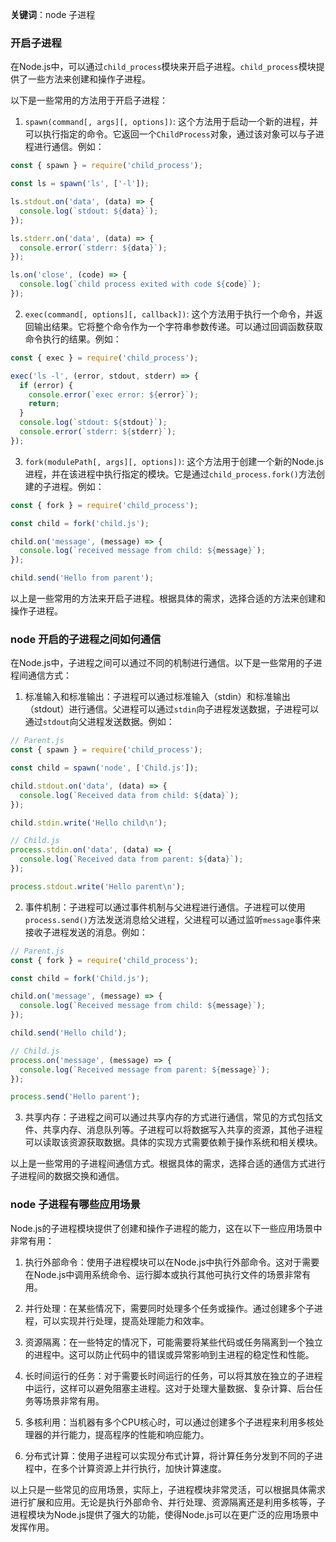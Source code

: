 **关键词**：node 子进程


### 开启子进程

在Node.js中，可以通过`child_process`模块来开启子进程。`child_process`模块提供了一些方法来创建和操作子进程。

以下是一些常用的方法用于开启子进程：

1. `spawn(command[, args][, options])`: 这个方法用于启动一个新的进程，并可以执行指定的命令。它返回一个`ChildProcess`对象，通过该对象可以与子进程进行通信。例如：

```javascript
const { spawn } = require('child_process');

const ls = spawn('ls', ['-l']);

ls.stdout.on('data', (data) => {
  console.log(`stdout: ${data}`);
});

ls.stderr.on('data', (data) => {
  console.error(`stderr: ${data}`);
});

ls.on('close', (code) => {
  console.log(`child process exited with code ${code}`);
});
```

2. `exec(command[, options][, callback])`: 这个方法用于执行一个命令，并返回输出结果。它将整个命令作为一个字符串参数传递。可以通过回调函数获取命令执行的结果。例如：

```javascript
const { exec } = require('child_process');

exec('ls -l', (error, stdout, stderr) => {
  if (error) {
    console.error(`exec error: ${error}`);
    return;
  }
  console.log(`stdout: ${stdout}`);
  console.error(`stderr: ${stderr}`);
});
```

3. `fork(modulePath[, args][, options])`: 这个方法用于创建一个新的Node.js进程，并在该进程中执行指定的模块。它是通过`child_process.fork()`方法创建的子进程。例如：

```javascript
const { fork } = require('child_process');

const child = fork('child.js');

child.on('message', (message) => {
  console.log(`received message from child: ${message}`);
});

child.send('Hello from parent');
```

以上是一些常用的方法来开启子进程。根据具体的需求，选择合适的方法来创建和操作子进程。


### node 开启的子进程之间如何通信

在Node.js中，子进程之间可以通过不同的机制进行通信。以下是一些常用的子进程间通信方式：

1. 标准输入和标准输出：子进程可以通过标准输入（stdin）和标准输出（stdout）进行通信。父进程可以通过`stdin`向子进程发送数据，子进程可以通过`stdout`向父进程发送数据。例如：

```javascript
// Parent.js
const { spawn } = require('child_process');

const child = spawn('node', ['Child.js']);

child.stdout.on('data', (data) => {
  console.log(`Received data from child: ${data}`);
});

child.stdin.write('Hello child\n');
```

```javascript
// Child.js
process.stdin.on('data', (data) => {
  console.log(`Received data from parent: ${data}`);
});

process.stdout.write('Hello parent\n');
```

2. 事件机制：子进程可以通过事件机制与父进程进行通信。子进程可以使用`process.send()`方法发送消息给父进程，父进程可以通过监听`message`事件来接收子进程发送的消息。例如：

```javascript
// Parent.js
const { fork } = require('child_process');

const child = fork('Child.js');

child.on('message', (message) => {
  console.log(`Received message from child: ${message}`);
});

child.send('Hello child');
```

```javascript
// Child.js
process.on('message', (message) => {
  console.log(`Received message from parent: ${message}`);
});

process.send('Hello parent');
```

3. 共享内存：子进程之间可以通过共享内存的方式进行通信，常见的方式包括文件、共享内存、消息队列等。子进程可以将数据写入共享的资源，其他子进程可以读取该资源获取数据。具体的实现方式需要依赖于操作系统和相关模块。

以上是一些常用的子进程间通信方式。根据具体的需求，选择合适的通信方式进行子进程间的数据交换和通信。

### node 子进程有哪些应用场景

Node.js的子进程模块提供了创建和操作子进程的能力，这在以下一些应用场景中非常有用：

1. 执行外部命令：使用子进程模块可以在Node.js中执行外部命令。这对于需要在Node.js中调用系统命令、运行脚本或执行其他可执行文件的场景非常有用。

2. 并行处理：在某些情况下，需要同时处理多个任务或操作。通过创建多个子进程，可以实现并行处理，提高处理能力和效率。

3. 资源隔离：在一些特定的情况下，可能需要将某些代码或任务隔离到一个独立的进程中。这可以防止代码中的错误或异常影响到主进程的稳定性和性能。

4. 长时间运行的任务：对于需要长时间运行的任务，可以将其放在独立的子进程中运行，这样可以避免阻塞主进程。这对于处理大量数据、复杂计算、后台任务等场景非常有用。

5. 多核利用：当机器有多个CPU核心时，可以通过创建多个子进程来利用多核处理器的并行能力，提高程序的性能和响应能力。

6. 分布式计算：使用子进程可以实现分布式计算，将计算任务分发到不同的子进程中，在多个计算资源上并行执行，加快计算速度。

以上只是一些常见的应用场景，实际上，子进程模块非常灵活，可以根据具体需求进行扩展和应用。无论是执行外部命令、并行处理、资源隔离还是利用多核等，子进程模块为Node.js提供了强大的功能，使得Node.js可以在更广泛的应用场景中发挥作用。

